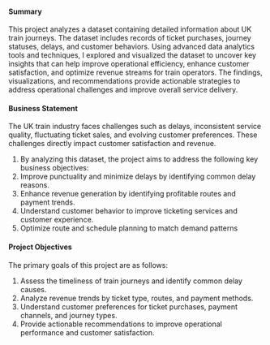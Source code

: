 #### Summary 
  This project analyzes a dataset containing detailed information about UK train journeys. 
The dataset includes records of ticket purchases, journey statuses, delays, and customer behaviors.
Using advanced data analytics tools and techniques, I explored and visualized the dataset to uncover 
key insights that can help improve operational efficiency, enhance customer satisfaction, and optimize revenue streams for train operators.
The findings, visualizations, and recommendations provide actionable strategies to address operational challenges and improve overall service delivery.

####  Business Statement
The UK train industry faces challenges such as delays, inconsistent service quality, fluctuating ticket sales,
and evolving customer preferences. These challenges directly impact customer satisfaction and revenue.

1. By analyzing this dataset, the project aims to address the following key business objectives:
2. Improve punctuality and minimize delays by identifying common delay reasons.
3. Enhance revenue generation by identifying profitable routes and payment trends.
4. Understand customer behavior to improve ticketing services and customer experience.
5. Optimize route and schedule planning to match demand patterns

#### Project Objectives
The primary goals of this project are as follows:
1. Assess the timeliness of train journeys and identify common delay causes.
2. Analyze revenue trends by ticket type, routes, and payment methods.
3. Understand customer preferences for ticket purchases, payment channels, and journey types.
4. Provide actionable recommendations to improve operational performance and customer satisfaction.
